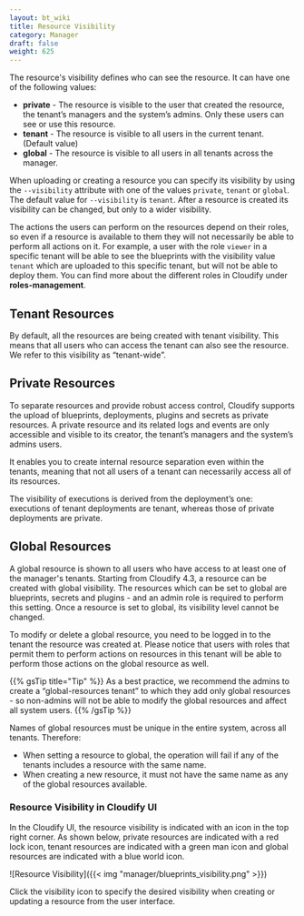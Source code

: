 ```yaml
---
layout: bt_wiki
title: Resource Visibility
category: Manager
draft: false
weight: 625
---
```


The resource's visibility defines who can see the resource. It can have one of the following values:

- **private** - The resource is visible to the user that created the resource, the tenant’s managers and the system’s admins. Only these users can see or use this resource.
- **tenant** - The resource is visible to all users in the current tenant. (Default value)
- **global** - The resource is visible to all users in all tenants across the manager.

When uploading or creating a resource you can specify its visibility by using the `--visibility` attribute with one of the values `private`, `tenant` or `global`.
The default value for `--visibility` is `tenant`.
After a resource is created its visibility can be changed, but only to a wider visibility.

The actions the users can perform on the resources depend on their roles, so even if a resource is available to them they will not necessarily be able to perform all actions on it. For example, a user with the role `viewer` in a specific tenant will be able to see the blueprints with the visibility value `tenant` which are uploaded to this specific tenant, but will not be able to deploy them. You can find more about the different roles in Cloudify under **roles-management**.


## Tenant Resources

By default, all the resources are being created with tenant visibility.
This means that all users who can access the tenant can also see the resource.
We refer to this visibility as “tenant-wide”.


## Private Resources

To separate resources and provide robust access control, Cloudify supports the upload of blueprints, deployments, plugins and secrets as private resources.
A private resource and its related logs and events are only accessible and visible to its creator, the tenant’s managers and the system’s admins users.

It enables you to create internal resource separation even within the tenants, meaning that not all users of a tenant can necessarily access all of its resources.

The visibility of executions is derived from the deployment’s one: executions of tenant deployments are tenant, whereas those of private deployments are private.


## Global Resources

A global resource is shown to all users who have access to at least one of the manager's tenants.
Starting from Cloudify 4.3, a resource can be created with global visibility.
The resources which can be set to global are blueprints, secrets and plugins - and an admin role is required to perform this setting.
Once a resource is set to global, its visibility level cannot be changed.

To modify or delete a global resource, you need to be logged in to the tenant the resource was created at. Please notice that users with roles that permit them to perform actions on resources in this tenant will be able to perform those actions on the global resource as well. 

{{% gsTip title="Tip" %}}
As a best practice, we recommend the admins to create a “global-resources tenant” to which they add only global resources - so non-admins will not be able to modify the global resources and affect all system users.
{{% /gsTip %}}    

Names of global resources must be unique in the entire system, across all tenants. Therefore:

- When setting a resource to global, the operation will fail if any of the tenants includes a resource with the same name.
- When creating a new resource, it must not have the same name as any of the global resources available.


### Resource Visibility in Cloudify UI

In the Cloudify UI, the resource visibility is indicated with an icon in the top right corner.
As shown below, private resources are indicated with a red lock icon,
tenant resources are indicated with a green man icon and global resources are indicated with a blue world icon.

![Resource Visibility]({{< img "manager/blueprints_visibility.png" >}})

Click the visibility icon to specify the desired visibility when creating or updating a resource from the user interface.

